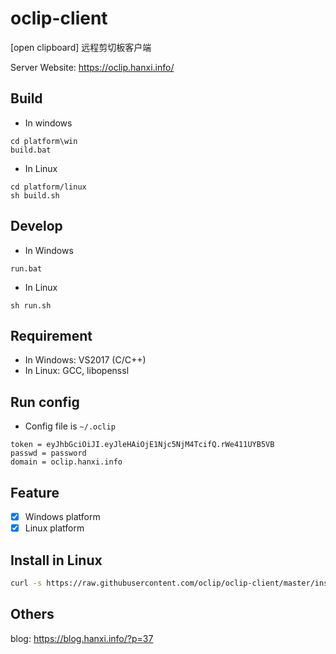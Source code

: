 # oclip-client

[open clipboard] 远程剪切板客户端

Server Website:  https://oclip.hanxi.info/

## Build

- In windows

```
cd platform\win
build.bat
```

- In Linux

```
cd platform/linux
sh build.sh
```

## Develop

- In Windows

```
run.bat
```

- In Linux

```
sh run.sh
```

## Requirement

- In Windows: VS2017 (C/C++)
- In Linux: GCC, libopenssl

## Run config

- Config file is `~/.oclip`
```
token = eyJhbGciOiJI.eyJleHAiOjE1Njc5NjM4TcifQ.rWe411UYB5VB
passwd = password
domain = oclip.hanxi.info
```

## Feature

- [x] Windows platform
- [x] Linux platform

## Install in Linux

```bash
curl -s https://raw.githubusercontent.com/oclip/oclip-client/master/install.sh | bash -- /dev/stdin token passwd
```

## Others

blog: https://blog.hanxi.info/?p=37
